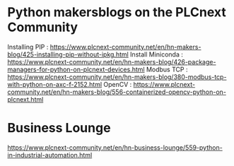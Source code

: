 # Python makersblogs on the PLCnext Community

Installing PIP : https://www.plcnext-community.net/en/hn-makers-blog/425-installing-pip-without-ipkg.html
Install Miniconda : https://www.plcnext-community.net/en/hn-makers-blog/426-package-managers-for-python-on-plcnext-devices.html
Modbus TCP : https://www.plcnext-community.net/en/hn-makers-blog/380-modbus-tcp-with-python-on-axc-f-2152.html
OpenCV : https://www.plcnext-community.net/en/hn-makers-blog/556-containerized-opencv-python-on-plcnext.html

# Business Lounge

https://www.plcnext-community.net/en/hn-business-lounge/559-python-in-industrial-automation.html

